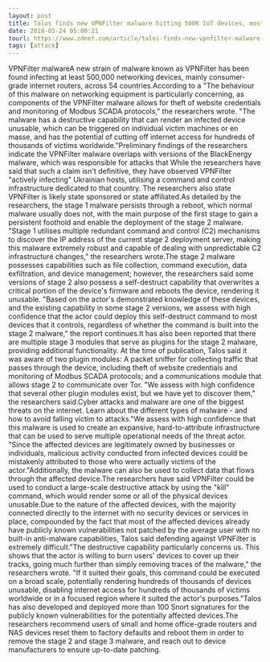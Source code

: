 ```yaml
---
layout: post
title: Talos finds new VPNFilter malware hitting 500K IoT devices, mostly in Ukraine
date: 2018-05-24 05:00:21
tourl: https://www.zdnet.com/article/talos-finds-new-vpnfilter-malware-hitting-500k-iot-devices-mostly-in-ukraine/
tags: [attack]
---
```

VPNFilter malwareA new strain of malware known as VPNFilter has been found infecting at least 500,000 networking devices, mainly consumer-grade internet routers, across 54 countries.According to a "The behaviour of this malware on networking equipment is particularly concerning, as components of the VPNFilter malware allows for theft of website credentials and monitoring of Modbus SCADA protocols," the researchers wrote. "The malware has a destructive capability that can render an infected device unusable, which can be triggered on individual victim machines or en masse, and has the potential of cutting off internet access for hundreds of thousands of victims worldwide."Preliminary findings of the researchers indicate the VPNFilter malware overlaps with versions of the BlackEnergy malware, which was responsible for attacks that While the researchers have said that such a claim isn't definitive, they have observed VPNFilter "actively infecting" Ukrainian hosts, utilising a command and control infrastructure dedicated to that country. The researchers also state VPNFilter is likely state sponsored or state affiliated.As detailed by the researchers, the stage 1 malware persists through a reboot, which normal malware usually does not, with the main purpose of the first stage to gain a persistent foothold and enable the deployment of the stage 2 malware. "Stage 1 utilises multiple redundant command and control (C2) mechanisms to discover the IP address of the current stage 2 deployment server, making this malware extremely robust and capable of dealing with unpredictable C2 infrastructure changes," the researchers wrote.The stage 2 malware possesses capabilities such as file collection, command execution, data exfiltration, and device management; however, the researchers said some versions of stage 2 also possess a self-destruct capability that overwrites a critical portion of the device's firmware and reboots the device, rendering it unusable. "Based on the actor's demonstrated knowledge of these devices, and the existing capability in some stage 2 versions, we assess with high confidence that the actor could deploy this self-destruct command to most devices that it controls, regardless of whether the command is built into the stage 2 malware," the report continues.It has also been reported that there are multiple stage 3 modules that serve as plugins for the stage 2 malware, providing additional functionality. At the time of publication, Talos said it was aware of two plugin modules: A packet sniffer for collecting traffic that passes through the device, including theft of website credentials and monitoring of Modbus SCADA protocols; and a communications module that allows stage 2 to communicate over Tor. "We assess with high confidence that several other plugin modules exist, but we have yet to discover them," the researchers said.Cyber attacks and malware are one of the biggest threats on the internet. Learn about the different types of malware - and how to avoid falling victim to attacks."We assess with high confidence that this malware is used to create an expansive, hard-to-attribute infrastructure that can be used to serve multiple operational needs of the threat actor. "Since the affected devices are legitimately owned by businesses or individuals, malicious activity conducted from infected devices could be mistakenly attributed to those who were actually victims of the actor."Additionally, the malware can also be used to collect data that flows through the affected device.The researchers have said VPNFilter could be used to conduct a large-scale destructive attack by using the "kill" command, which would render some or all of the physical devices unusable.Due to the nature of the affected devices, with the majority connected directly to the internet with no security devices or services in place, compounded by the fact that most of the affected devices already have publicly known vulnerabilities not patched by the average user with no built-in anti-malware capabilities, Talos said defending against VPNFilter is extremely difficult."The destructive capability particularly concerns us. This shows that the actor is willing to burn users' devices to cover up their tracks, going much further than simply removing traces of the malware," the researchers wrote. "If it suited their goals, this command could be executed on a broad scale, potentially rendering hundreds of thousands of devices unusable, disabling internet access for hundreds of thousands of victims worldwide or in a focused region where it suited the actor's purposes."Talos has also developed and deployed more than 100 Snort signatures for the publicly known vulnerabilities for the potentially affected devices.The researchers recommend users of small and home office-grade routers and NAS devices reset them to factory defaults and reboot them in order to remove the stage 2 and stage 3 malware, and reach out to device manufacturers to ensure up-to-date patching. 